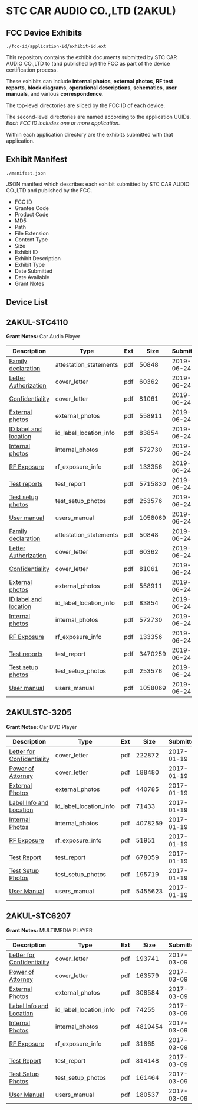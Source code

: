 # STC CAR AUDIO CO.,LTD (2AKUL)
## FCC Device Exhibits

```
./fcc-id/application-id/exhibit-id.ext
```

This repository contains the exhibit documents submitted by STC CAR AUDIO CO.,LTD to (and published by) the FCC as part of the device certification process.

These exhibits can include **internal photos**, **external photos**, **RF test reports**, **block diagrams**, **operational descriptions**, **schematics**, **user manuals**, and various **correspondence**.

The top-level directories are sliced by the FCC ID of each device.

The second-level directories are named according to the application UUIDs. *Each FCC ID includes one or more application.*

Within each application directory are the exhibits submitted with that application. 

## Exhibit Manifest

```
./manifest.json
```

JSON manifest which describes each exhibit submitted by STC CAR AUDIO CO.,LTD and published by the FCC.

- FCC ID
- Grantee Code
- Product Code
- MD5
- Path
- File Extension
- Content Type
- Size
- Exhibit ID
- Exhibit Description
- Exhibit Type
- Date Submitted
- Date Available
- Grant Notes

## Device List
## 2AKUL-STC4110
**Grant Notes:** Car Audio Player

| Description | Type | Ext | Size | Submitted | Available |
| ----------- | ---- | --- | ---- | --------- | --------- |
| [Family declaration](2AKUL-STC4110/5ece8ec8f77c14720923979a3c3c7ab4/4329424.pdf) | attestation_statements | pdf | 50848 | 2019-06-24 | 2019-06-25 |
| [Letter Authorization](2AKUL-STC4110/5ece8ec8f77c14720923979a3c3c7ab4/4329413.pdf) | cover_letter | pdf | 60362 | 2019-06-24 | 2019-06-25 |
| [Confidentiality](2AKUL-STC4110/5ece8ec8f77c14720923979a3c3c7ab4/4329414.pdf) | cover_letter | pdf | 81061 | 2019-06-24 | 2019-06-25 |
| [External photos](2AKUL-STC4110/5ece8ec8f77c14720923979a3c3c7ab4/4329415.pdf) | external_photos | pdf | 558911 | 2019-06-24 | 2019-06-25 |
| [ID label and location](2AKUL-STC4110/5ece8ec8f77c14720923979a3c3c7ab4/4329417.pdf) | id_label_location_info | pdf | 83854 | 2019-06-24 | 2019-06-25 |
| [Internal photos](2AKUL-STC4110/5ece8ec8f77c14720923979a3c3c7ab4/4329416.pdf) | internal_photos | pdf | 572730 | 2019-06-24 | 2019-06-25 |
| [RF Exposure](2AKUL-STC4110/5ece8ec8f77c14720923979a3c3c7ab4/4329425.pdf) | rf_exposure_info | pdf | 133356 | 2019-06-24 | 2019-06-25 |
| [Test reports](2AKUL-STC4110/5ece8ec8f77c14720923979a3c3c7ab4/4329421.pdf) | test_report | pdf | 5715830 | 2019-06-24 | 2019-06-25 |
| [Test setup photos](2AKUL-STC4110/5ece8ec8f77c14720923979a3c3c7ab4/4329422.pdf) | test_setup_photos | pdf | 253576 | 2019-06-24 | 2019-06-25 |
| [User manual](2AKUL-STC4110/5ece8ec8f77c14720923979a3c3c7ab4/4329423.pdf) | users_manual | pdf | 1058069 | 2019-06-24 | 2019-06-25 |
| [Family declaration](2AKUL-STC4110/c602ca5bbd703893321a70768be2737b/4329424.pdf) | attestation_statements | pdf | 50848 | 2019-06-24 | 2019-06-25 |
| [Letter Authorization](2AKUL-STC4110/c602ca5bbd703893321a70768be2737b/4329413.pdf) | cover_letter | pdf | 60362 | 2019-06-24 | 2019-06-25 |
| [Confidentiality](2AKUL-STC4110/c602ca5bbd703893321a70768be2737b/4329414.pdf) | cover_letter | pdf | 81061 | 2019-06-24 | 2019-06-25 |
| [External photos](2AKUL-STC4110/c602ca5bbd703893321a70768be2737b/4329415.pdf) | external_photos | pdf | 558911 | 2019-06-24 | 2019-06-25 |
| [ID label and location](2AKUL-STC4110/c602ca5bbd703893321a70768be2737b/4329417.pdf) | id_label_location_info | pdf | 83854 | 2019-06-24 | 2019-06-25 |
| [Internal photos](2AKUL-STC4110/c602ca5bbd703893321a70768be2737b/4329416.pdf) | internal_photos | pdf | 572730 | 2019-06-24 | 2019-06-25 |
| [RF Exposure](2AKUL-STC4110/c602ca5bbd703893321a70768be2737b/4329425.pdf) | rf_exposure_info | pdf | 133356 | 2019-06-24 | 2019-06-25 |
| [Test reports](2AKUL-STC4110/c602ca5bbd703893321a70768be2737b/4329434.pdf) | test_report | pdf | 3470259 | 2019-06-24 | 2019-06-25 |
| [Test setup photos](2AKUL-STC4110/c602ca5bbd703893321a70768be2737b/4329422.pdf) | test_setup_photos | pdf | 253576 | 2019-06-24 | 2019-06-25 |
| [User manual](2AKUL-STC4110/c602ca5bbd703893321a70768be2737b/4329423.pdf) | users_manual | pdf | 1058069 | 2019-06-24 | 2019-06-25 |
## 2AKULSTC-3205
**Grant Notes:** Car DVD Player

| Description | Type | Ext | Size | Submitted | Available |
| ----------- | ---- | --- | ---- | --------- | --------- |
| [Letter for Confidentiality](2AKULSTC-3205/1cc8b71dc6ec26a2183579d3aa71a2e8/3264538.pdf) | cover_letter | pdf | 222872 | 2017-01-19 | 2017-01-19 |
| [Power of Attorney](2AKULSTC-3205/1cc8b71dc6ec26a2183579d3aa71a2e8/3264539.pdf) | cover_letter | pdf | 188480 | 2017-01-19 | 2017-01-19 |
| [External Photos](2AKULSTC-3205/1cc8b71dc6ec26a2183579d3aa71a2e8/3264535.pdf) | external_photos | pdf | 440785 | 2017-01-19 | 2017-01-19 |
| [Label Info and Location](2AKULSTC-3205/1cc8b71dc6ec26a2183579d3aa71a2e8/3264537.pdf) | id_label_location_info | pdf | 71433 | 2017-01-19 | 2017-01-19 |
| [Internal Photos](2AKULSTC-3205/1cc8b71dc6ec26a2183579d3aa71a2e8/3264536.pdf) | internal_photos | pdf | 4078259 | 2017-01-19 | 2017-01-19 |
| [RF Exposure](2AKULSTC-3205/1cc8b71dc6ec26a2183579d3aa71a2e8/3264540.pdf) | rf_exposure_info | pdf | 51951 | 2017-01-19 | 2017-01-19 |
| [Test Report](2AKULSTC-3205/1cc8b71dc6ec26a2183579d3aa71a2e8/3264541.pdf) | test_report | pdf | 678059 | 2017-01-19 | 2017-01-19 |
| [Test Setup Photos](2AKULSTC-3205/1cc8b71dc6ec26a2183579d3aa71a2e8/3264542.pdf) | test_setup_photos | pdf | 195719 | 2017-01-19 | 2017-01-19 |
| [User Manual](2AKULSTC-3205/1cc8b71dc6ec26a2183579d3aa71a2e8/3264543.pdf) | users_manual | pdf | 5455623 | 2017-01-19 | 2017-01-19 |
## 2AKUL-STC6207
**Grant Notes:** MULTIMEDIA PLAYER

| Description | Type | Ext | Size | Submitted | Available |
| ----------- | ---- | --- | ---- | --------- | --------- |
| [Letter for Confidentiality](2AKUL-STC6207/e2cb43d7fad5c1415c5047a567eab203/3310036.pdf) | cover_letter | pdf | 193741 | 2017-03-09 | 2017-03-09 |
| [Power of Attorney](2AKUL-STC6207/e2cb43d7fad5c1415c5047a567eab203/3310038.pdf) | cover_letter | pdf | 163579 | 2017-03-09 | 2017-03-09 |
| [External Photos](2AKUL-STC6207/e2cb43d7fad5c1415c5047a567eab203/3310024.pdf) | external_photos | pdf | 308584 | 2017-03-09 | 2017-03-09 |
| [Label Info and Location](2AKUL-STC6207/e2cb43d7fad5c1415c5047a567eab203/3310034.pdf) | id_label_location_info | pdf | 74255 | 2017-03-09 | 2017-03-09 |
| [Internal Photos](2AKUL-STC6207/e2cb43d7fad5c1415c5047a567eab203/3310027.pdf) | internal_photos | pdf | 4819454 | 2017-03-09 | 2017-03-09 |
| [RF Exposure](2AKUL-STC6207/e2cb43d7fad5c1415c5047a567eab203/3310039.pdf) | rf_exposure_info | pdf | 31865 | 2017-03-09 | 2017-03-09 |
| [Test Report](2AKUL-STC6207/e2cb43d7fad5c1415c5047a567eab203/3310040.pdf) | test_report | pdf | 814148 | 2017-03-09 | 2017-03-09 |
| [Test Setup Photos](2AKUL-STC6207/e2cb43d7fad5c1415c5047a567eab203/3310042.pdf) | test_setup_photos | pdf | 161464 | 2017-03-09 | 2017-03-09 |
| [User Manual](2AKUL-STC6207/e2cb43d7fad5c1415c5047a567eab203/3310043.pdf) | users_manual | pdf | 180537 | 2017-03-09 | 2017-03-09 |
